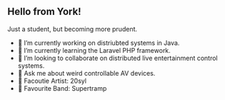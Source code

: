 ## Hello from York!

Just a student, but becoming more prudent. 

- 🔭 I’m currently working on distriubted systems in Java.
- 🌱 I’m currently learning the Laravel PHP framework.
- 👯 I’m looking to collaborate on distributed live entertainment control systems.
- 💬 Ask me about weird controllable AV devices.
- 💽 Facoutie Artist: 20syl
- 🎹 Favourite Band: Supertramp
